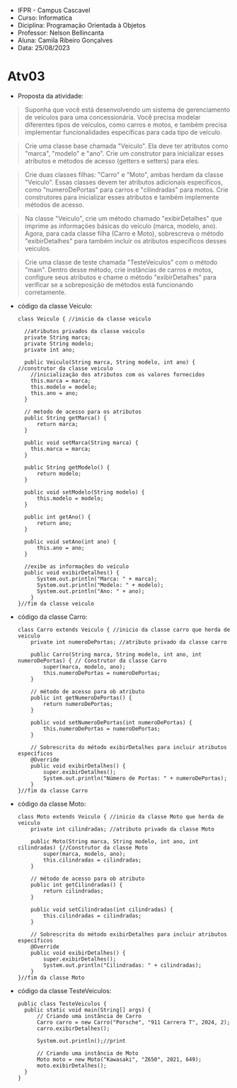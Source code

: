 * IFPR - Campus Cascavel
* Curso: Informatica
* Diciplina: Programação Orientada à Objetos
* Professor: Nelson Bellincanta
* Aluna: Camila Ribeiro Gonçalves
* Data: 25/08/2023

# Atv03
* Proposta da atividade:
> Suponha que você está desenvolvendo um sistema de gerenciamento de veículos para uma concessionária. Você precisa modelar
diferentes tipos de veículos, como carros e motos, e também precisa implementar funcionalidades específicas para cada tipo de veículo.

> Crie uma classe base chamada "Veiculo". Ela deve ter atributos como "marca", "modelo" e "ano". Crie um construtor para inicializar esses
atributos e métodos de acesso (getters e setters) para eles.

> Crie duas classes filhas: "Carro" e "Moto", ambas herdam da classe "Veiculo". Essas classes devem ter atributos adicionais específicos,
como "numeroDePortas" para carros e "cilindradas" para motos. Crie construtores para inicializar esses atributos e também implemente métodos de acesso.

> Na classe "Veiculo", crie um método chamado "exibirDetalhes" que imprime as informações básicas do veículo (marca, modelo, ano).
Agora, para cada classe filha (Carro e Moto), sobrescreva o método "exibirDetalhes" para também incluir os atributos específicos desses veículos.

> Crie uma classe de teste chamada "TesteVeiculos" com o método "main". Dentro desse método, crie instâncias de carros e motos, configure seus atributos
e chame o método "exibirDetalhes" para verificar se a sobreposição de métodos está funcionando corretamente.

* código da classe Veiculo:

      class Veiculo { //inicio da classe veiculo

        //atributos privados da classe veiculo
        private String marca;
        private String modelo;
        private int ano;

        public Veiculo(String marca, String modelo, int ano) { //construtor da classe veiculo
          //inicialização dos atributos com os valores fornecidos
          this.marca = marca;
          this.modelo = modelo;
          this.ano = ano;
        }

        // metodo de acesso para os atributos
        public String getMarca() {
            return marca;
        }

        public void setMarca(String marca) {
          this.marca = marca;
        }

        public String getModelo() {
            return modelo;
        }

        public void setModelo(String modelo) {
            this.modelo = modelo;
        }

        public int getAno() {
            return ano;
        }

        public void setAno(int ano) {
            this.ano = ano;
        }
  
        //exibe as informações do veículo
        public void exibirDetalhes() {
            System.out.println("Marca: " + marca);
            System.out.println("Modelo: " + modelo);
            System.out.println("Ano: " + ano);
          }
      }//fim da classe veiculo
* código da classe Carro:

      class Carro extends Veiculo { //inicio da classe carro que herda de veiculo
          private int numeroDePortas; //atributo privado da classe carro
    
          public Carro(String marca, String modelo, int ano, int numeroDePortas) { // Construtor da classe Carro
              super(marca, modelo, ano);
              this.numeroDePortas = numeroDePortas;
          }
      
          // método de acesso para ob atributo
          public int getNumeroDePortas() {
              return numeroDePortas;
          }
      
          public void setNumeroDePortas(int numeroDePortas) {
              this.numeroDePortas = numeroDePortas;
          }
      
          // Sobrescrita do método exibirDetalhes para incluir atributos específicos
          @Override
          public void exibirDetalhes() {
              super.exibirDetalhes();
              System.out.println("Número de Portas: " + numeroDePortas);
          }
      }//fim da classe Carro
* código da classe Moto:

      class Moto extends Veiculo { //inicio da classe Moto que herda de veiculo
          private int cilindradas; //atributo privado da classe Moto
      
          public Moto(String marca, String modelo, int ano, int cilindradas) {//Construtor da classe Moto
              super(marca, modelo, ano);
              this.cilindradas = cilindradas;
          }
      
          // método de acesso para ob atributo
          public int getCilindradas() {
              return cilindradas;
          }
      
          public void setCilindradas(int cilindradas) {
              this.cilindradas = cilindradas;
          }
      
          // Sobrescrita do método exibirDetalhes para incluir atributos específicos
          @Override
          public void exibirDetalhes() {
              super.exibirDetalhes();
              System.out.println("Cilindradas: " + cilindradas);
          }  
      }//fim da classe Moto
* código da classe TesteVeiculos:

      public class TesteVeiculos {
        public static void main(String[] args) {
            // Criando uma instância de Carro
            Carro carro = new Carro("Porsche", "911 Carrera T", 2024, 2);
            carro.exibirDetalhes();
    
            System.out.println();//print 
    
            // Criando uma instância de Moto
            Moto moto = new Moto("Kawasaki", "Z650", 2021, 649);
            moto.exibirDetalhes();
        }
      }

